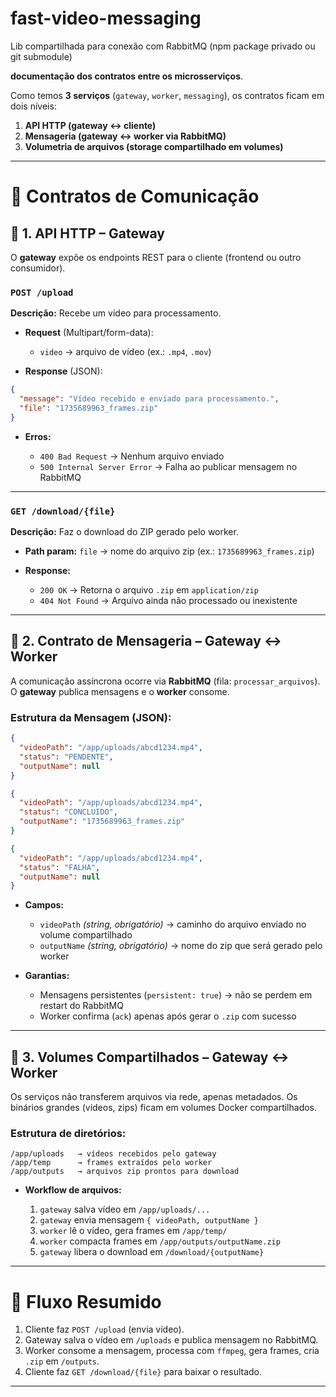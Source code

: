 # fast-video-messaging
Lib compartilhada para conexão com RabbitMQ (npm package privado ou git submodule)

**documentação dos contratos entre os microsserviços**.

Como temos **3 serviços** (`gateway`, `worker`, `messaging`), os contratos ficam em dois níveis:

1. **API HTTP (gateway ↔ cliente)**
2. **Mensageria (gateway ↔ worker via RabbitMQ)**
3. **Volumetria de arquivos (storage compartilhado em volumes)**

---

# 📄 Contratos de Comunicação

## 🔹 1. API HTTP – Gateway

O **gateway** expõe os endpoints REST para o cliente (frontend ou outro consumidor).

### `POST /upload`

**Descrição:** Recebe um vídeo para processamento.

* **Request** (Multipart/form-data):

  * `video` → arquivo de vídeo (ex.: `.mp4`, `.mov`)

* **Response** (JSON):

```json
{
  "message": "Vídeo recebido e enviado para processamento.",
  "file": "1735689963_frames.zip"
}
```

* **Erros:**

  * `400 Bad Request` → Nenhum arquivo enviado
  * `500 Internal Server Error` → Falha ao publicar mensagem no RabbitMQ

---

### `GET /download/{file}`

**Descrição:** Faz o download do ZIP gerado pelo worker.

* **Path param:** `file` → nome do arquivo zip (ex.: `1735689963_frames.zip`)

* **Response:**

  * `200 OK` → Retorna o arquivo `.zip` em `application/zip`
  * `404 Not Found` → Arquivo ainda não processado ou inexistente

---

## 🔹 2. Contrato de Mensageria – Gateway ↔ Worker

A comunicação assíncrona ocorre via **RabbitMQ** (fila: `processar_arquivos`).
O **gateway** publica mensagens e o **worker** consome.

### Estrutura da Mensagem (JSON):

```json
{
  "videoPath": "/app/uploads/abcd1234.mp4",
  "status": "PENDENTE", 
  "outputName": null
}
```
```json
{
  "videoPath": "/app/uploads/abcd1234.mp4",
  "status": "CONCLUIDO", 
  "outputName": "1735689963_frames.zip"
}
```
```json
{
  "videoPath": "/app/uploads/abcd1234.mp4",
  "status": "FALHA", 
  "outputName": null
}
```
* **Campos:**

  * `videoPath` *(string, obrigatório)* → caminho do arquivo enviado no volume compartilhado
  * `outputName` *(string, obrigatório)* → nome do zip que será gerado pelo worker

* **Garantias:**

  * Mensagens persistentes (`persistent: true`) → não se perdem em restart do RabbitMQ
  * Worker confirma (`ack`) apenas após gerar o `.zip` com sucesso

---

## 🔹 3. Volumes Compartilhados – Gateway ↔ Worker

Os serviços não transferem arquivos via rede, apenas metadados.
Os binários grandes (vídeos, zips) ficam em volumes Docker compartilhados.

### Estrutura de diretórios:

```
/app/uploads   → vídeos recebidos pelo gateway
/app/temp      → frames extraídos pelo worker
/app/outputs   → arquivos zip prontos para download
```

* **Workflow de arquivos:**

  1. `gateway` salva vídeo em `/app/uploads/...`
  2. `gateway` envia mensagem `{ videoPath, outputName }`
  3. `worker` lê o vídeo, gera frames em `/app/temp/`
  4. `worker` compacta frames em `/app/outputs/outputName.zip`
  5. `gateway` libera o download em `/download/{outputName}`

---

# 🔹 Fluxo Resumido

1. Cliente faz `POST /upload` (envia vídeo).
2. Gateway salva o vídeo em `/uploads` e publica mensagem no RabbitMQ.
3. Worker consome a mensagem, processa com `ffmpeg`, gera frames, cria `.zip` em `/outputs`.
4. Cliente faz `GET /download/{file}` para baixar o resultado.

---
